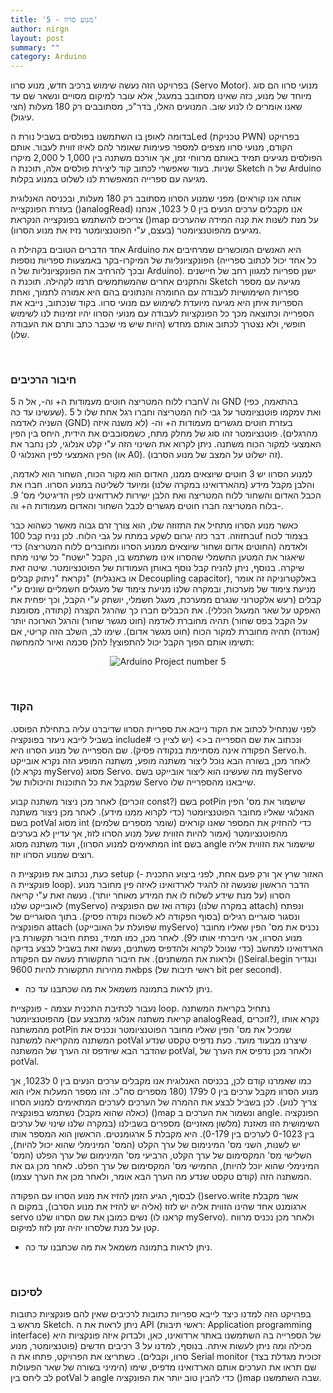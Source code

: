```yaml
---
title: '5 - מנוע סרוו'
author: nirgn
layout: post
summary: ""
category: Arduino
---
```

בפרויקט הזה נעשה שימוש ברכיב חדש, מנוע סרוו (Servo Motor). מנועי סרוו הם סוג מיוחד של מנוע, כזה שאינו מסתובב במעגל, אלא עובר למיקום מסויים ונשאר שם עד שאנו אומרים לו לנוע שוב. המנועים האלו, בדר"כ, מסתובבים רק 180 מעלות (חצי עיגול).

<!--more-->

בדומה לאופן בו השתמשנו בפולסים בשביל נורת הLed (טכניקת PWN) בפרויקט הקודם, מנועי סרוו מצפים למספר פעימות שאומר להם לאיזו זווית לעבור. אותם הפולסים מגיעים תמיד באותם מרווחי זמן, אך אורכם משתנה בין 1,000 ל 2,000 מיקרו שניות. בעוד שאפשרי לכתוב קוד ליצירת פולסים אלה, תוכנת ה Sketch של ה Arduino מגיעה עם ספרייה המאפשרת לנו לשלוט במנוע בקלות.

מפני שמנוע הסרוו מסתובב רק 180 מעלות, ובכניסה האנלוגית (אותה אנו קוראים בעזרת הפונקצייה ()analogRead) אנו מקבלים ערכים הנעים בין 0 ל 1023, אנחנו צריכים להשתמש בפונקצייה הנקראת ()map על מנת לשנות את קנה המידה שהערכים מגיעים מהפוטנציומטר (בעצם, ע"י הפוטנציומטר נזיז את מנוע הסרוו).

אחד הדברים הטובים בקהילת ה Arduino היא האנשים המוכשרים שמרחיבים את הפונקציונליות של המיקרו-בקר באמצעות ספריות נוספות (כל אחד יכול לכתוב ספרייה ובכך להרחיב את הפונקציונליות של ה Arduino). ישנן ספריות למגוון רחב של חיישנים והתקנים אחרים שהמשתמשים תרמו לקהילה. תוכנת ה Sketch מגיעה עם מספר ספריות השימושיות לעבודה עם החומרה והנתונים בהם היא אמורה לתמוך, ואחת הספריות איתן היא מגיעה מיועדת לשימוש עם מנועי סרוו. בקוד שנכתוב, נייבא את הספרייה וכתוצאה מכך כל הפונקציות לעבודה עם מנועי הסרוו יהיו זמינות לנו לשימוש חופשי, ולא נצטרך לכתוב אותם מחדש (היות שיש מי שכבר כתב ותרם את העבודה שלו).

&nbsp;

### חיבור הרכיבים

חברו ללוח המטריצה חוטים מעמודות ה+ וה-, אל ה 5V וה GND (בהתאמה, כפי שעשינו עד כה). מקמו פוטנציומטר על גבי לוח המטריצה וחברו רגל אחת שלו ל 5v ואת השניה לאדמה (GND) בעזרת חוטים מגשרים מעמודות ה+ וה- (לא משנה איזה מהרגלים). פוטנציומטר זהו סוג של מחלק מתח, כשמסובבים את הידית, היחס בין הפין האמצעי למקור הכוח משתנה. ניתן לקרוא את השינוי הזה ע"י קלט אנלוגי, לכן נחבר את הפין האמצעי לפין האנלוגי 0 (או A0). (זה ישלוט על המצב של מנוע הסרבו).

למנוע הסרוו יש 3 חוטים שיוצאים ממנו, האדום הוא מקור הכוח, השחור הוא לאדמה, והלבן מקבל מידע (מהארדואינו במקרה שלנו) ומיועד לשליטה במנוע הסרוו. חברו את הכבל האדום והשחור ללוח המטריצה ואת הלבן ישירות לארדואינו לפין הדיגיטלי מס' 9. בלוח המטריצה חברו חוטים מגשרים לכבל השחור והאדום מעמודות ה+ וה-.

כאשר מנוע הסרוו מתחיל את התזוזה שלו, הוא צורך זרם גבוה מאשר כשהוא כבר בתזוזה. דבר כזה יגרום לשקע במתח על גבי הלוח. לכן נניח קבל 100uf בצמוד לכוח ולאדמה (החוטים אדום ושחור שיוצאים ממנוע הסרוו ומחוברים ללוח המטריצה) כדי שיאגור את המטען החשמלי שהסרוו אינו משתמש בו, הקבל "ישטח" כל שינוי מתח שיקרה. בנוסף, ניתן להניח קבל נוסף באותן העמודות של הפוטנציומטר. שיטה זאת נקראת "ניתוק קבלים" (או באנגלית Decoupling capacitor), באלקטרוניקה זה אומר מניעת צימוד של מערכות, ובמקרה שלנו מניעת צימוד של מעגלים חשמליים שונים ע"י קבלים (רעש אלקטרוני שנגרם ממערכת, מעגל חשמלי, יושתק ע"י הקבל, וכך יפחית את האפקט על שאר המעגל הכללי). את הכבלים חברו כך שהרגל הקצרה (קתודה, מסומנת על הקבל בפס שחור) תהיה מחוברת לאדמה (חוט מגשר שחור) והרגל הארוכה יותר (אנודה) תהיה מחוברת למקור הכוח (חוט מגשר אדום). שימו לב, השלב הזה קריטי, אם תשימו אותם הפוך הקבל יכול להתפוצץ!
להלן סכמה ואיור להמחשה:

<div style="text-align: center;">
  <img src="/assets/img/posts/arduino-5/Arduino_Project_num5.png" alt="Arduino Project number 5">
</div>

&nbsp;

### הקוד

לפני שנתחיל לכתוב את הקוד נייבא את ספריית הסרוו שדיברנו עליה בתחילת הפוסט. בשביל לייבא ניעזר בפונקציה include# ונכתוב את שם הספרייה ב<> (יש לציין כי הפקודה אינה מסתיימת בנקודה פסיק). שם הספרייה של מנוע הסרוו היא Servo.h. לאחר מכן, בשורה הבא נוכל ליצור משתנה מופע, משתנה המופע הזה נקרא אובייקט (נקרא לו myServo) מסוג Servo. מה שעשינו הוא ליצור אובייקט בשם myServo שמקבל את כל התוכנות והיכולות של Servo שייבאנו מהספרייה שלו.


לאחר מכן ניצור משתנה קבוע (זוכרים const?) בשם potPin שישמור את מס' הפין האנלוגי שאליו מחובר הפוטנציומטר (כדי לקרוא ממנו מידע). לאחר מכן ניצור משתנה בשם potVal מסוג int (שומר מספרים שלמים) כדי להחזיק את המספר שאנו קוראים מהפוטנציומטר (אמור להיות הזווית שעל מנוע הסרוו לזוז, אך עדיין לא בערכים המתאימים למנוע הסרוו), ועוד משתנה מסוג int בשם angle שישמור את הזווית אליה רוצים שמנוע הסרוו יזוז.

כעת, נכתוב את פונקציית ה setup (האזור שרץ אך ורק פעם אחת, לפני ביצוע התכנית - פונקציית ה loop). הדבר הראשון שנעשה זה להגיד לארדואינו לאיזה פין מחובר מנוע הסרוו (על מנת שידע לשלוח לו את המידע מאוחר יותר). נעשה זאת ע"י קריאה לאובייקט שלנו (myServo) נקודה ואז שם הפונקציה (במקרה שלנו attach) ונפתח ונסגור סוגריים רגילים (בסוף הפקודה לא לשכוח נקודה פסיק). בתוך הסוגריים של הפונקציה attach (שפועלת על האובייקט myServo) נכניס את מס' הפין שאליו מחובר מנוע הסרוו, אני חיברתי אותו ל9). לאחר מכן, כמו תמיד, נפתח חיבור תקשורת בין הארדואינו למחשב (כדי שנוכל לקרוא ולהדפיס משתנים, נעשה זאת בשביל לבצע בדיקה ולראות את המשתנים). את חיבור התקשורת נעשה עם הפקודה ()Seiral.begin ונגדיר את מהירות התקשורת להיות 9600bps (ראשי תיבות של bit per second).
* ניתן לראות בתמונה משמאל את מה שכתבנו עד כה.


נעבור לכתיבת התכנית עצמה - פונקציית loop. נתחיל בקריאת המשתנה מהפוטנציומטר (קריאת משתנה אנלוגי מתבצע עם analogRead, זוכרים?), נקרא אותו מהמשתנה potPin שמכיל את מס' הפין שאליו מחובר הפוטנציומטר ונכניס את המשתנה מהקריאה למשתנה potVal שיצרנו מבעוד מועד. כעת נדפיס טקסט שנדע שהדבר הבא שיודפס זה הערך של המשתנה potVal, ולאחר מכן נדפיס את הערך של potVal.


כמו שאמרנו קודם לכן, בכניסה האנלוגית אנו מקבלים ערכים הנעים בין 0 ל1023, אך מנוע הסרוו מקבל ערכים בין 0 ל179 (180 מספרים סה"כ. זהו מספר המעלות אליו הוא צריך לנוע). לכן בשביל לבצע את ההמרה של הערכים לערכים המתאימים למנוע הסרוו (כאלה שהוא מקבל) נשתמש בפונקציה ()map ונשמור את הערכים ב angle. הפונקציה השימושית הזו מאזנת (מלשון מאזניים) מספרים בשבילנו (במקרה שלנו שינוי של ערכים בין 0-1023 לערכים בין 0-179). היא מקבלת 5 ארגומנטים. הראשון הוא המספר אותו יש לשנות, השני מס' המינימום של ערך הקלט (המס' המינימלי שהוא יכול להיות), השלישי מס' המקסימום של ערך הקלט, הרביעי מס' המינימום של ערך הפלט (המס' המינימלי שהוא יוכל להיות), החמישי מס' המקסימום של ערך הפלט. לאחר מכן גם את המשתנה הזה (קודם טקסט שנדע מה הערך הבא אומר, ולאחר מכן את הערך עצמו).

לבסוף, הגיע הזמן להזיז את מנוע הסרוו עם הפקודה ()servo.write אשר מקבלת ארגומנט אחד שהינו הזווית אליה יש לזוז (אליה יש להזיז את מנוע הסרבו), במקום ה servo נשים כמובן את שם הסרוו שלנו (קראנו לו myServo). ולאחר מכן נכניס מרווח קטן על מנת שלסרוו יהיה זמן לזוז למיקום.
* ניתן לראות בתמונה משמאל את מה שכתבנו עד כה.

&nbsp;

### לסיכום

בפרויקט הזה למדנו כיצד לייבא ספריות כתובות לרכיבים שאין להם פונקציות כתובות מראש ב Sketch. ניתן לראות את ה API (ראשי תיבות: Application programming interface) של הספרייה בה השתמשנו באתר ארדואינו, כאן, ולבדוק איזה פונקציות היא מכילה ומה ניתן לעשות איתה. בנוסף, למדנו על 3 רכיבים חדשים (פוטנציומטר, מנוע סרוו, וקבלים). כשתריצו את הפרויקט, פתחו את ה Serial monitor (זכוכית מגדלת בצד הימיני בשורה של שאר הפעולות) שם תראו את הערכים אותם הארדואינו מדפיס, שימו לב ליחס בין potVal ל angle כדי להבין טוב יותר את הפונקציה ()map שבה השתמשנו.
